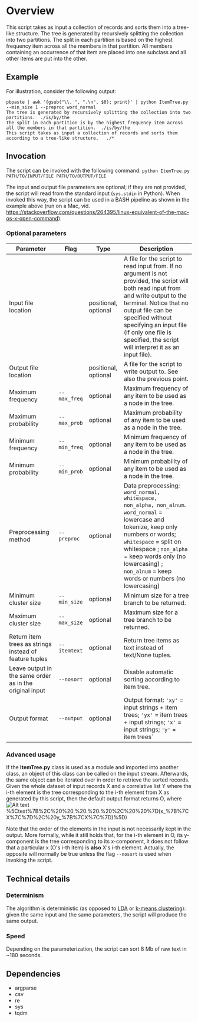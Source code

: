 
#	Overview

This script takes as input a collection of records and sorts them into a tree-like structure. The tree is generated by recursively splitting the collection into two partitions. The split in each partition is based on the highest frequency item across all the members in that partition. All members containing an occurrence of that item are placed into one subclass and all other items are put into the other.

## Example
For illustration, consider the following output:

```
pbpaste | awk '{gsub("\\. ", ".\n", $0); print}' | python ItemTree.py --min_size 1 --preproc word_normal
The tree is generated by recursively splitting the collection into two partitions.	./is/by/the
The split in each partition is by the highest frequency item across all the members in that partition.	./is/by/the
This script takes as input a collection of records and sorts them according to a tree-like structure.	./*
```

## Invocation

The script can be invoked with the following command:
`python ItemTree.py PATH/TO/INPUT/FILE PATH/TO/OUTPUT/FILE`

The input and output file parameters are optional; if they are not provided, the script will read from the standard input (`sys.stdin` in Python). When invoked this way, the script can be used in a BASH pipeline as shown in the example above (run on a Mac, vid. https://stackoverflow.com/questions/264395/linux-equivalent-of-the-mac-os-x-open-command).

### Optional parameters

| Parameter | Flag | Type | Description |
|---|---|---|---|
|Input file location | | positional, optional | A file for the script to read input from. If no argument is not provided, the script will both read input from and write output to the terminal. Notice that no output file can be specified without specifying an input file (if only one file is specified, the script will interpret it as an input file). |
|Output file location | | positional, optional | A file for the script to write output to. See also the previous point. |
|Maximum frequency| `--max_freq` | optional | Maximum frequency of any item to be used as a node in the tree. |
|Maximum probability| `--max_prob` | optional | Maximum probability of any item to be used as a node in the tree. |
|Minimum frequency| `--min_freq` | optional | Minimum frequency of any item to be used as a node in the tree. |
|Minimum probability|  `--min_prob`| optional | Minimum probability of any item to be used as a node in the tree. |
|Preprocessing method| `--preproc` | optional | Data preprocessing: `word_normal, whitespace, non_alpha, non_alnum`. `word_normal` = lowercase and tokenize, keep only numbers or words; `whitespace` = split on whitespace ; `non_alpha` = keep words only (no lowercasing) ; `non_alnum` = keep words or numbers (no lowercasing) |
|Minimum cluster size| `--min_size` | optional | Minimum size for a tree branch to be returned. |
|Maximum cluster size| `--max_size` | optional | Maximum size for a tree branch to be returned. |
|Return item trees as strings instead of feature tuples| `--itemtext` | optional | Return tree items as text instead of text/None tuples. |
|Leave output in the same order as in the original input| `--nosort` | optional | Disable automatic sorting according to item tree.|
|Output format| `--output` | optional | Output format: `'xy'` = input strings + item trees; `'yx'` = item trees + input strings; `'x'` = input strings; `'y'` = item trees`|

### Advanced usage

If the **ItemTree.py** class is used as a module and imported into another class, an object of this class can be called on the input stream. Afterwards, the same object can be iterated over in order to retrieve the sorted records. Given the whole dataset of input records X and a correlative list Y where the i-th element is the tree corresponding to the i-th element from X as generated by this script, then the default output format returns O, where
![Alt text](http://chart.apis.google.com/chart?cht=tx&chl=O%20%3D%20%5B%20(x_i%2C%20y_i)%2C%20(x_%7B(i%2B1)%7D)%2C%20y_%7B(i%20%2B%201)%7D)%5Ctext%7B%2C%20%20.%20.%20.%20%2C%20%20%7D(x_%7B%7CX%7C%7D%2C%20y_%7B%7CX%7C%7D)%5D)

Note that the order of the elements in the input is not necessarily kept in the output. More formally, while it still holds that, for the i-th element in O, its y-component is the tree corresponding to its x-component, it does not follow that a particular x (O's i-th item) is **also** X's i-th element. Actually, the opposite will normally be true unless the flag `--nosort` is used when invoking the script.


## Technical details

### Determinism
The algorithm is deterministic (as opposed to [LDA](https://en.wikipedia.org/wiki/Latent_dirichlet_allocation "Latent Dirichlet Allocation") or [k-means clustering](https://en.wikipedia.org/wiki/Kmeans)): given the same input and the same parameters, the script will produce the same output.

### Speed
Depending on the parameterization, the script can sort 8 Mb of raw text in ~180 seconds.


## Dependencies
* argparse
* csv
* re
* sys
* tqdm


